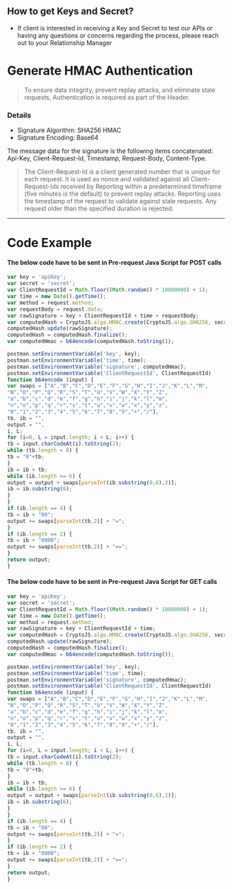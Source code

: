 ## How to get Keys and Secret?

- If client is interested in receiving a Key and Secret to test our APIs or having any questions or concerns regarding the process, please reach out to your Relationship Manager

# Generate HMAC Authentication

> To ensure data integrity, prevent replay attacks, and eliminate stale requests, Authentication is required as part of the Header.

### Details
- Signature Algorithm: SHA256 HMAC 
- Signature Encoding: Base64

The message data for the signature is the following items concatenated: Api-Key, Client-Request-Id, Timestamp, Request-Body, Content-Type.

> The Client-Request-Id is a client generated number that is unique for each request. It is used as nonce and validated against all Client-Request-Ids received by Reporting within a predetermined timeframe (five minutes is the default) to prevent replay attacks. Reporting uses the timestamp of the request to validate against stale requests. Any request older than the specified duration is rejected.
-----------------

# Code Example

#### The below code have to be sent in Pre-request Java Script for POST calls

```javascript
var key = 'apiKey';
var secret = 'secret';
var ClientRequestId = Math.floor((Math.random() * 10000000) + 1);
var time = new Date().getTime();
var method = request.method;
var requestBody = request.data;
var rawSignature = key + ClientRequestId + time + requestBody;
var computedHash = CryptoJS.algo.HMAC.create(CryptoJS.algo.SHA256, secret.toString());
computedHash.update(rawSignature);
computedHash = computedHash.finalize();
var computedHmac = b64encode(computedHash.toString());

postman.setEnvironmentVariable('key', key);
postman.setEnvironmentVariable('time', time);
postman.setEnvironmentVariable('signature', computedHmac);
postman.setEnvironmentVariable('ClientRequestId', ClientRequestId)
function b64encode (input) {
var swaps = ["A","B","C","D","E","F","G","H","I","J","K","L","M",
"N","O","P","Q","R","S","T","U","V","W","X","Y","Z",
"a","b","c","d","e","f","g","h","i","j","k","l","m",
"n","o","p","q","r","s","t","u","v","w","x","y","z",
"0","1","2","3","4","5","6","7","8","9","+","/"],
tb, ib = "",
output = "",
i, L;
for (i=0, L = input.length; i < L; i++) {
tb = input.charCodeAt(i).toString(2);
while (tb.length < 8) {
tb = "0"+tb;
}
ib = ib + tb;
while (ib.length >= 6) {
output = output + swaps[parseInt(ib.substring(0,6),2)];
ib = ib.substring(6);
}
}
if (ib.length == 4) {
tb = ib + "00";
output += swaps[parseInt(tb,2)] + "=";
}
if (ib.length == 2) {
tb = ib + "0000";
output += swaps[parseInt(tb,2)] + "==";
}
return output;
}
```

#### The below code have to be sent in Pre-request Java Script for GET calls

```javascript
var key = 'apiKey';
var secret = 'secret';
var ClientRequestId = Math.floor((Math.random() * 10000000) + 1);
var time = new Date().getTime();
var method = request.method;
var rawSignature = key + ClientRequestId + time;
var computedHash = CryptoJS.algo.HMAC.create(CryptoJS.algo.SHA256, secret.toString());
computedHash.update(rawSignature);
computedHash = computedHash.finalize();
var computedHmac = b64encode(computedHash.toString());

postman.setEnvironmentVariable('key', key);
postman.setEnvironmentVariable('time', time);
postman.setEnvironmentVariable('signature', computedHmac);
postman.setEnvironmentVariable('ClientRequestId', ClientRequestId)
function b64encode (input) {
var swaps = ["A","B","C","D","E","F","G","H","I","J","K","L","M",
"N","O","P","Q","R","S","T","U","V","W","X","Y","Z",
"a","b","c","d","e","f","g","h","i","j","k","l","m",
"n","o","p","q","r","s","t","u","v","w","x","y","z",
"0","1","2","3","4","5","6","7","8","9","+","/"],
tb, ib = "",
output = "",
i, L;
for (i=0, L = input.length; i < L; i++) {
tb = input.charCodeAt(i).toString(2);
while (tb.length < 8) {
tb = "0"+tb;
}
ib = ib + tb;
while (ib.length >= 6) {
output = output + swaps[parseInt(ib.substring(0,6),2)];
ib = ib.substring(6);
}
}
if (ib.length == 4) {
tb = ib + "00";
output += swaps[parseInt(tb,2)] + "=";
}
if (ib.length == 2) {
tb = ib + "0000";
output += swaps[parseInt(tb,2)] + "==";
}
return output;
}
```

